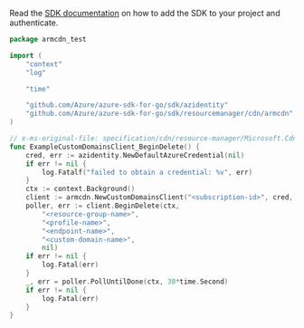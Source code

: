Read the [SDK documentation](https://github.com/Azure/azure-sdk-for-go/blob/sdk%2Fresourcemanager%2Fcdn%2Farmcdn%2Fv0.3.0/sdk/resourcemanager/cdn/armcdn/README.md) on how to add the SDK to your project and authenticate.

```go
package armcdn_test

import (
	"context"
	"log"

	"time"

	"github.com/Azure/azure-sdk-for-go/sdk/azidentity"
	"github.com/Azure/azure-sdk-for-go/sdk/resourcemanager/cdn/armcdn"
)

// x-ms-original-file: specification/cdn/resource-manager/Microsoft.Cdn/stable/2021-06-01/examples/CustomDomains_Delete.json
func ExampleCustomDomainsClient_BeginDelete() {
	cred, err := azidentity.NewDefaultAzureCredential(nil)
	if err != nil {
		log.Fatalf("failed to obtain a credential: %v", err)
	}
	ctx := context.Background()
	client := armcdn.NewCustomDomainsClient("<subscription-id>", cred, nil)
	poller, err := client.BeginDelete(ctx,
		"<resource-group-name>",
		"<profile-name>",
		"<endpoint-name>",
		"<custom-domain-name>",
		nil)
	if err != nil {
		log.Fatal(err)
	}
	_, err = poller.PollUntilDone(ctx, 30*time.Second)
	if err != nil {
		log.Fatal(err)
	}
}
```
